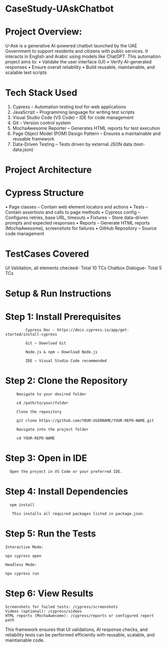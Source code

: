 # CaseStudy-UAskChatbot
# Project Overview:
U-Ask is a generative AI-powered chatbot launched by the UAE Government to support residents and citizens with public services. It interacts in English and Arabic using models  like ChatGPT.
This automation project aims to:
•	Validate the user interface (UI)
•	Verify AI-generated responses
•	Ensure overall reliability
•	Build reusable, maintainable, and scalable test scripts

# Tech Stack Used
1.	Cypress – Automation testing tool for web applications
2.	JavaScript – Programming language for writing test scripts
3.	Visual Studio Code (VS Code) – IDE for code management
4.	Git – Version control system
5.	MochaAwesome Reporter – Generates HTML reports for test execution
6.	Page Object Model (POM) Design Pattern – Ensures a maintainable and reusable framework
7.	Data-Driven Testing – Tests driven by external JSON data (test-data.json)
   
# Project Architecture
 # Cypress Structure
•	Page classes – Contain web element locators and actions
•	Tests – Contain assertions and calls to page methods
•	Cypress config – Configures retries, base URL, timeouts
•	Fixtures – Store data-driven prompts and expected responses
•	Reports – Generate HTML reports (MochaAwesome), screenshots for failures
•	GitHub Repository – Source code management
 # TestCases Covered
 UI Validation, all elements checked- Total 10 TCs
 Chatbox Dialogue- Total 5 TCs

# Setup & Run Instructions
  # Step 1: Install Prerequisites
  
             Cypress Doc - https://docs.cypress.io/app/get-started/install-cypress
             
             Git – Download Git
             
             Node.js & npm – Download Node.js
             
             IDE – Visual Studio Code recommended
             
  # Step 2: Clone the Repository
         Navigate to your desired folder
         
         cd /path/to/your/folder
         
         Clone the repository
         
         git clone https://github.com/YOUR-USERNAME/YOUR-REPO-NAME.git
         
         Navigate into the project folder
         
         cd YOUR-REPO-NAME
         
 # Step 3: Open in IDE
      Open the project in VS Code or your preferred IDE.
 # Step 4: Install Dependencies
 
      npm install
      
       This installs all required packages listed in package.json.
 # Step 5: Run the Tests
    Interactive Mode:  
    
    npx cypress open
    
    Headless Mode:   
    
    npx cypress run
    
 # Step 6: View Results
 
    Screenshots for failed tests: /cypress/screenshots
    Videos (optional): /cypress/videos
    HTML reports (MochaAwesome): /cypress/reports or configured report path
    
This framework ensures that UI validations, AI response checks, and reliability tests can be performed efficiently with reusable, scalable, and maintainable code.

